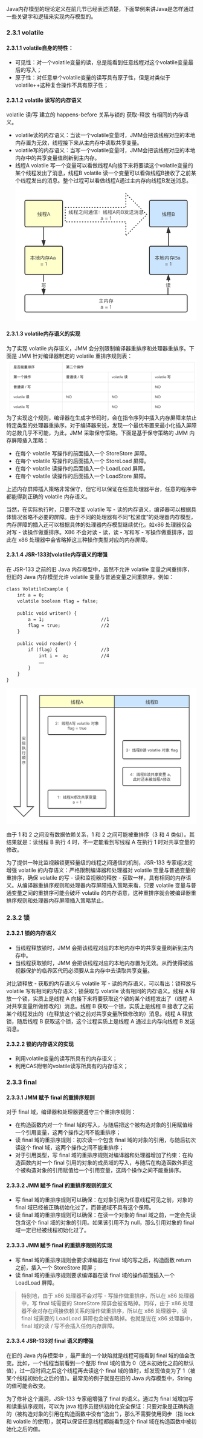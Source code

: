 Java内存模型的理论定义在前几节已经表述清楚，下面举例来讲Java是怎样通过一些关键字和逻辑来实现内存模型的。

### 2.3.1 volatile

#### 2.3.1.1 volatile自身的特性：

- 可见性：对一个volatile变量的读，总是能看到任意线程对这个volatile变量最后的写入；
- 原子性：对任意单个volatile变量的读写具有原子性，但是对类似于volatile++这种复合操作不具有原子性；

#### 2.3.1.2 volatile 读写的内存语义

volatile 读/写 建立的 happens-before 关系与锁的 获取-释放 有相同的内存语义。

- volatile读的内存语义：当读一个volatile变量时，JMM会把该线程对应的本地内存置为无效，线程接下来从主内存中读取共享变量。
- volatile写的内存语义：当写一个volatile变量时，JMM会把该线程对应的本地内存中的共享变量值刷新到主内存。
- 线程A volatile 写一个变量可以看做线程A向接下来将要读这个volatile变量的某个线程发出了消息，线程B volatile 读一个变量可以看做线程B接收了之前某个线程发出的消息。整个过程可以看做线程A通过主内存向线程B发送消息。
  <img src="../../img/concurrent/2.3.1.2_communicate.png" alt="image.png" style="zoom:50%;" />

#### 2.3.1.3 volatile内存语义的实现

为了实现 volatile 内存语义，JMM 会分别限制编译器重排序和处理器重排序。下面是 JMM 针对编译器制定的 volatile 重排序规则表：
![image.png](../../img/concurrent/volatile_order.png)
为了实现这个规则，编译器在生成字节码时，会在指令序列中插入内存屏障来禁止特定类型的处理器重排序。对于编译器来说，发现一个最优布置来最小化插入屏障的总数几乎不可能，为此，JMM 采取保守策略。下面是基于保守策略的 JMM 内存屏障插入策略：

- 在每个 volatile 写操作的前面插入一个 StoreStore 屏障。
- 在每个 volatile 写操作的后面插入一个 StoreLoad 屏障。
- 在每个 volatile 读操作的后面插入一个 LoadLoad 屏障。
- 在每个 volatile 读操作的后面插入一个 LoadStore 屏障。

上述内存屏障插入策略非常保守，但它可以保证在任意处理器平台，任意的程序中都能得到正确的 volatile 内存语义。

当然，在实际执行时，只要不改变 volatile 写 - 读的内存语义，编译器可以根据具体情况省略不必要的屏障。由于不同的处理器有不同“松紧度”的处理器内存模型，内存屏障的插入还可以根据具体的处理器内存模型继续优化。如x86 处理器仅会对写 - 读操作做重排序。X86 不会对读 - 读，读 - 写和写 - 写操作做重排序，因此在 x86 处理器中会省略掉这三种操作类型对应的内存屏障。

#### 2.3.1.4 JSR-133对volatile内存语义的增强

在 JSR-133 之前的旧 Java 内存模型中，虽然不允许 volatile 变量之间重排序，但旧的 Java 内存模型允许 volatile 变量与普通变量之间重排序。例如：

```
class VolatileExample {
    int a = 0;
    volatile boolean flag = false;

    public void writer() {
        a = 1;                     //1
        flag = true;               //2
    }

    public void reader() {
        if (flag) {                //3
            int i =  a;            //4
            ……
        }
    }
}
```

<img src="../../img/concurrent/2.3.1.4_order.png" alt="image.png" style="zoom:50%;" />

由于 1 和 2 之间没有数据依赖关系，1 和 2 之间可能被重排序（3 和 4 类似）。其结果就是：读线程 B 执行 4 时，不一定能看到写线程 A 在执行 1 时对共享变量的修改。

为了提供一种比监视器锁更轻量级的线程之间通信的机制，JSR-133 专家组决定增强 volatile 的内存语义：严格限制编译器和处理器对 volatile 变量与普通变量的重排序，确保 volatile 的写 - 读和监视器的释放 - 获取一样，具有相同的内存语义。从编译器重排序规则和处理器内存屏障插入策略来看，只要 volatile 变量与普通变量之间的重排序可能会破坏 volatile 的内存语意，这种重排序就会被编译器重排序规则和处理器内存屏障插入策略禁止。

### 2.3.2 锁

#### 2.3.2.1 锁的内存语义

- 当线程释放锁时，JMM 会把该线程对应的本地内存中的共享变量刷新到主内存中。
- 当线程获取锁时，JMM 会把该线程对应的本地内存置为无效。从而使得被监视器保护的临界区代码必须要从主内存中去读取共享变量。

对比锁释放 - 获取的内存语义与 volatile 写 - 读的内存语义，可以看出：锁释放与 volatile 写有相同的内存语义；锁获取与 volatile 读有相同的内存语义。线程 A 释放一个锁，实质上是线程 A 向接下来将要获取这个锁的某个线程发出了（线程 A 对共享变量所做修改的）消息。线程 B 获取一个锁，实质上是线程 B 接收了之前某个线程发出的（在释放这个锁之前对共享变量所做修改的）消息。线程 A 释放锁，随后线程 B 获取这个锁，这个过程实质上是线程 A 通过主内存向线程 B 发送消息。

#### 2.3.2.2 锁的内存语义的实现

- 利用volatile变量的读写所具有的内存语义；
- 利用CAS附带的volatile读写所具有的内存语义；

### 2.3.3 final

#### 2.3.3.1 JMM 赋予 final 的重排序规则

对于 final 域，编译器和处理器要遵守三个重排序规则：

- 在构造函数内对一个 final 域的写入，与随后把这个被构造对象的引用赋值给一个引用变量，这两个操作之间不能重排序；
- 读 final 域的重排序规则：初次读一个包含 final 域的对象的引用，与随后初次读这个 final 域，这两个操作之间不能重排序；
- 对于引用类型，写 final 域的重排序规则对编译器和处理器增加了约束：在构造函数内对一个 final 引用的对象的成员域的写入，与随后在构造函数外把这个被构造对象的引用赋值给一个引用变量，这两个操作之间不能重排序。

#### 2.3.3.2 JMM 赋予 final 的重排序规则的意义

- 写 final 域的重排序规则可以确保：在对象引用为任意线程可见之前，对象的 final 域已经被正确初始化过了，而普通域不具有这个保障。
- 读 final 域的重排序规则可以确保：在读一个对象的 final 域之前，一定会先读包含这个 final 域的对象的引用。如果该引用不为 null，那么引用对象的 final 域一定已经被线程初始化过了。

#### 2.3.3.3 JMM 赋予 final 的重排序规则的实现

- 写 final 域的重排序规则会要求译编器在 final 域的写之后，构造函数 return 之前，插入一个 StoreStore 障屏；
- 读 final 域的重排序规则要求编译器在读 final 域的操作前面插入一个 LoadLoad 屏障。

> 特别地，由于 x86 处理器不会对写 - 写操作做重排序，所以在 x86 处理器中，写 final 域需要的 StoreStore 障屏会被省略掉。同样，由于 x86 处理器不会对存在间接依赖关系的操作做重排序，所以在 x86 处理器中，读 final 域需要的 LoadLoad 屏障也会被省略掉。也就是说在 x86 处理器中，final 域的读 / 写不会插入任何内存屏障。

#### 2.3.3.4 JSR-133对 final 语义的增强

在旧的 Java 内存模型中 ，最严重的一个缺陷就是线程可能看到 final 域的值会改变。比如，一个线程当前看到一个整形 final 域的值为 0（还未初始化之前的默认值），过一段时间之后这个线程再去读这个 final 域的值时，却发现值变为了 1（被某个线程初始化之后的值）。最常见的例子就是在旧的 Java 内存模型中，String 的值可能会改变。

为了修补这个漏洞，JSR-133 专家组增强了 final 的语义。通过为 final 域增加写和读重排序规则，可以为 java 程序员提供初始化安全保证：只要对象是正确构造的（被构造对象的引用在构造函数中没有“逸出”），那么不需要使用同步（指 lock 和 volatile 的使用），就可以保证任意线程都能看到这个 final 域在构造函数中被初始化之后的值。